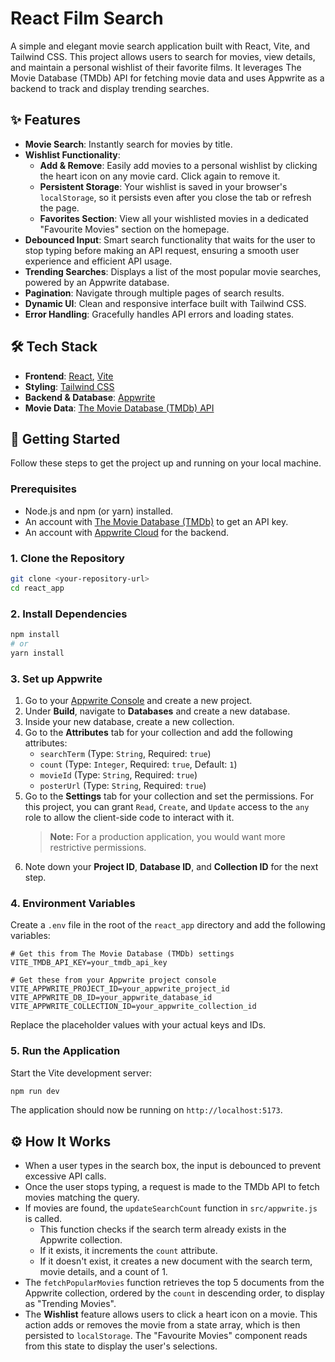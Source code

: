 # React Film Search

A simple and elegant movie search application built with React, Vite, and Tailwind CSS. This project allows users to search for movies, view details, and maintain a personal wishlist of their favorite films. It leverages The Movie Database (TMDb) API for fetching movie data and uses Appwrite as a backend to track and display trending searches.

## ✨ Features

-   **Movie Search**: Instantly search for movies by title.
-   **Wishlist Functionality**:
    -   **Add & Remove**: Easily add movies to a personal wishlist by clicking the heart icon on any movie card. Click again to remove it.
    -   **Persistent Storage**: Your wishlist is saved in your browser's `localStorage`, so it persists even after you close the tab or refresh the page.
    -   **Favorites Section**: View all your wishlisted movies in a dedicated "Favourite Movies" section on the homepage.
-   **Debounced Input**: Smart search functionality that waits for the user to stop typing before making an API request, ensuring a smooth user experience and efficient API usage.
-   **Trending Searches**: Displays a list of the most popular movie searches, powered by an Appwrite database.
-   **Pagination**: Navigate through multiple pages of search results.
-   **Dynamic UI**: Clean and responsive interface built with Tailwind CSS.
-   **Error Handling**: Gracefully handles API errors and loading states.


## 🛠️ Tech Stack

-   **Frontend**: [React](https://reactjs.org/), [Vite](https://vitejs.dev/)
-   **Styling**: [Tailwind CSS](https://tailwindcss.com/)
-   **Backend & Database**: [Appwrite](https://appwrite.io/)
-   **Movie Data**: [The Movie Database (TMDb) API](https://www.themoviedb.org/documentation/api)

## 🚀 Getting Started

Follow these steps to get the project up and running on your local machine.

### Prerequisites

-   Node.js and npm (or yarn) installed.
-   An account with [The Movie Database (TMDb)](https://www.themoviedb.org/signup) to get an API key.
-   An account with [Appwrite Cloud](https://cloud.appwrite.io/) for the backend.

### 1. Clone the Repository

```bash
git clone <your-repository-url>
cd react_app
```

### 2. Install Dependencies

```bash
npm install
# or
yarn install
```

### 3. Set up Appwrite

1.  Go to your [Appwrite Console](https://cloud.appwrite.io/) and create a new project.
2.  Under **Build**, navigate to **Databases** and create a new database.
3.  Inside your new database, create a new collection.
4.  Go to the **Attributes** tab for your collection and add the following attributes:
    -   `searchTerm` (Type: `String`, Required: `true`)
    -   `count` (Type: `Integer`, Required: `true`, Default: `1`)
    -   `movieId` (Type: `String`, Required: `true`)
    -   `posterUrl` (Type: `String`, Required: `true`)
5.  Go to the **Settings** tab for your collection and set the permissions. For this project, you can grant `Read`, `Create`, and `Update` access to the `any` role to allow the client-side code to interact with it.
    > **Note:** For a production application, you would want more restrictive permissions.
6.  Note down your **Project ID**, **Database ID**, and **Collection ID** for the next step.

### 4. Environment Variables

Create a `.env` file in the root of the `react_app` directory and add the following variables:

```env
# Get this from The Movie Database (TMDb) settings
VITE_TMDB_API_KEY=your_tmdb_api_key

# Get these from your Appwrite project console
VITE_APPWRITE_PROJECT_ID=your_appwrite_project_id
VITE_APPWRITE_DB_ID=your_appwrite_database_id
VITE_APPWRITE_COLLECTION_ID=your_appwrite_collection_id
```

Replace the placeholder values with your actual keys and IDs.

### 5. Run the Application

Start the Vite development server:

```bash
npm run dev
```

The application should now be running on `http://localhost:5173`.

## ⚙️ How It Works

-   When a user types in the search box, the input is debounced to prevent excessive API calls.
-   Once the user stops typing, a request is made to the TMDb API to fetch movies matching the query.
-   If movies are found, the `updateSearchCount` function in `src/appwrite.js` is called.
    -   This function checks if the search term already exists in the Appwrite collection.
    -   If it exists, it increments the `count` attribute.
    -   If it doesn't exist, it creates a new document with the search term, movie details, and a count of 1.
-   The `fetchPopularMovies` function retrieves the top 5 documents from the Appwrite collection, ordered by the `count` in descending order, to display as "Trending Movies".
-   The **Wishlist** feature allows users to click a heart icon on a movie. This action adds or removes the movie from a state array, which is then persisted to `localStorage`. The "Favourite Movies" component reads from this state to display the user's selections.